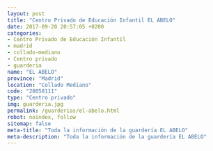 ```yaml
---
layout: post
title: "Centro Privado de Educación Infantil EL ABELO"
date: 2017-09-20 20:57:05 +0200
categories:
- Centro Privado de Educación Infantil
- madrid
- collado-mediano
- Centro privado
- guarderia
name: "EL ABELO"
province: "Madrid"
location: "Collado Mediano"
code: "28058111"
type: "Centro privado"
img: guarderia.jpg
permalink: /guarderias/el-abelo.html
robot: noindex, follow
sitemap: false
meta-title: "Toda la información de la guardería EL ABELO"
meta-description: "Toda la información de la guardería EL ABELO"
---
```

